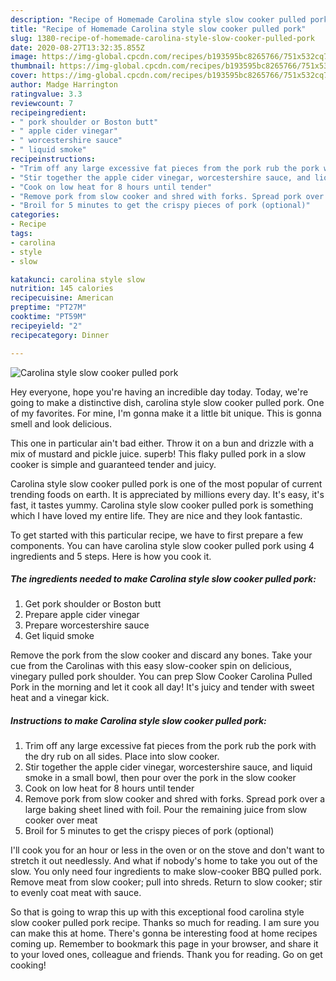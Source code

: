 ```yaml
---
description: "Recipe of Homemade Carolina style slow cooker pulled pork"
title: "Recipe of Homemade Carolina style slow cooker pulled pork"
slug: 1380-recipe-of-homemade-carolina-style-slow-cooker-pulled-pork
date: 2020-08-27T13:32:35.855Z
image: https://img-global.cpcdn.com/recipes/b193595bc8265766/751x532cq70/carolina-style-slow-cooker-pulled-pork-recipe-main-photo.jpg
thumbnail: https://img-global.cpcdn.com/recipes/b193595bc8265766/751x532cq70/carolina-style-slow-cooker-pulled-pork-recipe-main-photo.jpg
cover: https://img-global.cpcdn.com/recipes/b193595bc8265766/751x532cq70/carolina-style-slow-cooker-pulled-pork-recipe-main-photo.jpg
author: Madge Harrington
ratingvalue: 3.3
reviewcount: 7
recipeingredient:
- " pork shoulder or Boston butt"
- " apple cider vinegar"
- " worcestershire sauce"
- " liquid smoke"
recipeinstructions:
- "Trim off any large excessive fat pieces from the pork rub the pork with the dry rub on all sides. Place into slow cooker."
- "Stir together the apple cider vinegar, worcestershire sauce, and liquid smoke in a small bowl, then pour over the pork in the slow cooker"
- "Cook on low heat for 8 hours until tender"
- "Remove pork from slow cooker and shred with forks. Spread pork over a large baking sheet lined with foil. Pour the remaining juice from slow cooker over meat"
- "Broil for 5 minutes to get the crispy pieces of pork (optional)"
categories:
- Recipe
tags:
- carolina
- style
- slow

katakunci: carolina style slow 
nutrition: 145 calories
recipecuisine: American
preptime: "PT27M"
cooktime: "PT59M"
recipeyield: "2"
recipecategory: Dinner

---
```



![Carolina style slow cooker pulled pork](https://img-global.cpcdn.com/recipes/b193595bc8265766/751x532cq70/carolina-style-slow-cooker-pulled-pork-recipe-main-photo.jpg)

Hey everyone, hope you're having an incredible day today. Today, we're going to make a distinctive dish, carolina style slow cooker pulled pork. One of my favorites. For mine, I'm gonna make it a little bit unique. This is gonna smell and look delicious.

This one in particular ain&#39;t bad either. Throw it on a bun and drizzle with a mix of mustard and pickle juice. superb! This flaky pulled pork in a slow cooker is simple and guaranteed tender and juicy.

Carolina style slow cooker pulled pork is one of the most popular of current trending foods on earth. It is appreciated by millions every day. It's easy, it's fast, it tastes yummy. Carolina style slow cooker pulled pork is something which I have loved my entire life. They are nice and they look fantastic.


To get started with this particular recipe, we have to first prepare a few components. You can have carolina style slow cooker pulled pork using 4 ingredients and 5 steps. Here is how you cook it.

<!--inarticleads1-->

##### The ingredients needed to make Carolina style slow cooker pulled pork:

1. Get  pork shoulder or Boston butt
1. Prepare  apple cider vinegar
1. Prepare  worcestershire sauce
1. Get  liquid smoke


Remove the pork from the slow cooker and discard any bones. Take your cue from the Carolinas with this easy slow-cooker spin on delicious, vinegary pulled pork shoulder. You can prep Slow Cooker Carolina Pulled Pork in the morning and let it cook all day! It&#39;s juicy and tender with sweet heat and a vinegar kick. 

<!--inarticleads2-->

##### Instructions to make Carolina style slow cooker pulled pork:

1. Trim off any large excessive fat pieces from the pork rub the pork with the dry rub on all sides. Place into slow cooker.
1. Stir together the apple cider vinegar, worcestershire sauce, and liquid smoke in a small bowl, then pour over the pork in the slow cooker
1. Cook on low heat for 8 hours until tender
1. Remove pork from slow cooker and shred with forks. Spread pork over a large baking sheet lined with foil. Pour the remaining juice from slow cooker over meat
1. Broil for 5 minutes to get the crispy pieces of pork (optional)


I&#39;ll cook you for an hour or less in the oven or on the stove and don&#39;t want to stretch it out needlessly. And what if nobody&#39;s home to take you out of the slow. You only need four ingredients to make slow-cooker BBQ pulled pork. Remove meat from slow cooker; pull into shreds. Return to slow cooker; stir to evenly coat meat with sauce. 

So that is going to wrap this up with this exceptional food carolina style slow cooker pulled pork recipe. Thanks so much for reading. I am sure you can make this at home. There's gonna be interesting food at home recipes coming up. Remember to bookmark this page in your browser, and share it to your loved ones, colleague and friends. Thank you for reading. Go on get cooking!
